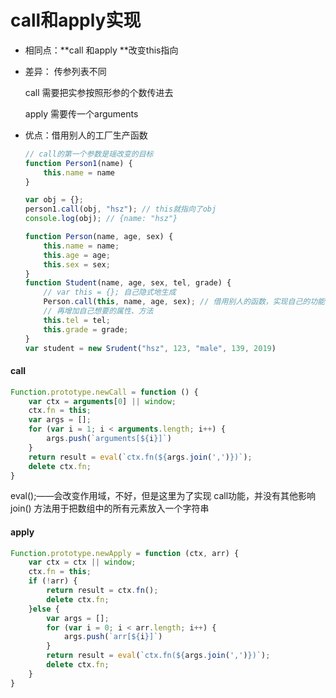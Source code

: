 # call和apply实现

- 相同点：**call 和apply **改变this指向

- 差异： 传参列表不同

  call 需要把实参按照形参的个数传进去

  apply 需要传一个arguments

- 优点：借用别人的工厂生产函数

  ```js
  // call的第一个参数是瑶改变的目标
  function Person1(name) {
      this.name = name
  }
  
  var obj = {};
  person1.call(obj, "hsz"); // this就指向了obj
  console.log(obj); // {name: "hsz"}
  
  function Person(name, age, sex) {
      this.name = name;
      this.age = age;
      this.sex = sex;
  }
  function Student(name, age, sex, tel, grade) {
      // var this = {}; 自己隐式地生成
      Person.call(this, name, age, sex); // 借用别人的函数，实现自己的功能
      // 再增加自己想要的属性、方法
      this.tel = tel;
      this.grade = grade;
  }
  var student = new Srudent("hsz", 123, "male", 139, 2019)
  ```

  



#### call

```js
Function.prototype.newCall = function () {
	var ctx = arguments[0] || window;
	ctx.fn = this;
	var args = [];
	for (var i = 1; i < arguments.length; i++) {
		args.push(`arguments[${i}]`)
	}
	return result = eval(`ctx.fn(${args.join(',')})`);
	delete ctx.fn;
}
```

eval();——会改变作用域，不好，但是这里为了实现 call功能，并没有其他影响
join() 方法用于把数组中的所有元素放入一个字符串

#### apply

```js
Function.prototype.newApply = function (ctx, arr) {
	var ctx = ctx || window;
	ctx.fn = this;
	if (!arr) {
		return result = ctx.fn();
		delete ctx.fn;
	}else {
		var args = [];
		for (var i = 0; i < arr.length; i++) {
			args.push(`arr[${i}]`)
		}
		return result = eval(`ctx.fn(${args.join(',')})`);
		delete ctx.fn;
	}
}
```

